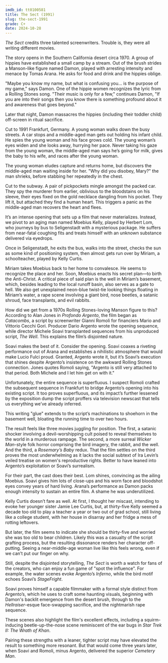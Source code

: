 ```yaml
---
imdb_id: tt0100581
title: The Sect (1991)
slug: the-sect-1991
grade: C+
date: 2024-10-28
---
```


_The Sect_ credits three talented screenwriters. Trouble is, they were all writing different movies.

The story opens in the Southern California desert circa 1970. A group of hippies have established a small camp by a stream. Out of the brush strides a Manson-like figure named Damon, played with arresting intensity and menace by Tomas Arana. He asks for food and drink and the hippies oblige.

"Maybe you know my name, but what is confusing you... is the purpose of my game," says Damon. One of the hippie women recognizes the lyric from a Rolling Stones song. "Their music is only for a few," continues Damon, "If you are into their songs then you know there is something profound about it and awareness that goes beyond."

Later that night, Damon massacres the hippies (including their toddler child) off-screen in ritual sacrifice.

Cut to 1991 Frankfurt, Germany. A young woman walks down the busy streets. A car stops and a middle-aged man gets out holding his infant child. He spies the young woman and his face grows cold. The young woman’s eyes widen and she looks away, hurrying her pace. Never taking his gaze from the young woman, the middle-aged man says he’s going for milk, gives the baby to his wife, and races after the young woman.

The young woman eludes capture and returns home, but discovers the middle-aged man waiting inside for her. "Why did you disobey, Mary?" the man shrieks, before stabbing her repeatedly in the chest.

Cut to the subway. A pair of pickpockets mingle amongst the packed car. They spy the murderer from earlier, oblivious to the bloodstains on his sleeve, their eyes fixed on the gold necklace dangling from his pocket. They lift it, but attached they find a human heart. This triggers a panic as the middle-aged man recovers the heart and flees.

It’s an intense opening that sets up a film that never materializes. Instead, we pivot to an aging man named Moebius Kelly, played by Herbert Lom, who journeys by bus to Seligenstadt with a mysterious package. He suffers from near-fatal coughing fits and treats himself with an unknown substance delivered via eyedrops.

Once in Seligenstadt, he exits the bus, walks into the street, checks the sun as some kind of positioning system, then almost gets run over by Miriam, a schoolteacher, played by Kelly Curtis.

Miriam takes Moebius back to her home to convalesce. He seems to recognize the place and her. Soon, Moebius enacts his secret plan—to birth the Anti-Christ. A critical piece of said plan is the well in Miriam’s basement, which, besides leading to the local runoff basin, also serves as a gate to hell. We also get unexplained neon-blue twist-tie looking things floating in Miriam’s water, a rape scene involving a giant bird, nose beetles, a satanic shroud, face transplants, and evil rabbits.

How did we get from a 1970s Rolling Stones-loving Manson figure to this? According to Alan Jones in _Profondo Argento_, the film began as _Catacombs_, a script by screenwriter Gianni Romoli for financiers Mario and Vittorio Cecchi Gori. Producer Dario Argento wrote the opening sequence, while director Michele Soavi transplanted sequences from his unproduced script, _The Well_. This explains the film’s disjointed nature.

Soavi makes the best of it. Consider the opening. Soavi coaxes a riveting performance out of Arana and establishes a nihilistic atmosphere that would make Lucio Fulci proud. Granted, Argento wrote it, but it’s Soavi’s execution that shines despite Argento’s insistence on the awkward Rolling Stones connection. Jones quotes Romoli saying, "Argento is still very attached to that period. Both Michele and I let him get on with it."

Unfortunately, the entire sequence is superfluous. I suspect Romoli crafted the subsequent sequence in Frankfurt to bridge Argento’s opening into his existing script. It too proves superfluous, and its impact’s further lessened by the exposition dump the script proffers via television newscast that tells us everything we’ve already inferred.

This writing "glue" extends to the script’s machinations to shoehorn in the basement well, bloating the running time to over two hours.

The result feels like three movies juggling for position. The first, a satanic shocker involving a devil-worshipping cult poised to reveal themselves to the world in a murderous rampage. The second, a more surreal <span data-imdb-id="tt0070917">_Wicker Man_</span>-style folk horror comprising the bird imagery, the rabbit, and the well. And the third, a <span data-imdb-id="tt0063522">_Rosemary’s Baby_</span> redux. That the film settles on the third proves the most underwhelming as it lacks the social subtext of Ira Levin’s veiled treatise on women's reproductive rights. Better to have leaned into Argento’s exploitation or Soavi’s surrealism.

For their part, the cast does their best. Lom shines, convincing as the ailing Moebius. Soavi gives him lots of close-ups and his worn face and bloodshot eyes convey years of hard living. Arana’s performance as Damon packs enough intensity to sustain an entire film. A shame he was underutilized.

Kelly Curtis doesn’t fare as well. At first, I thought her miscast, intending to evoke her younger sister Jamie Lee Curtis, but, at thirty-five Kelly seemed a decade too old to play a teacher a year or two out of grad school, still living like a college student, with her house in disarray and her fridge a mess of rotting leftovers.

But later, the film seems to indicate she should be thirty-five and worried she was too old to bear children. Likely this was a casualty of the script grafting process, but the resulting dissonance renders her character off-putting. Seeing a near-middle-age woman live like this feels wrong, even if we can’t put our finger on why.

Still, despite the disjointed storytelling, _The Sect_ is worth a watch for fans of the creators, who can enjoy a fun game of "spot the influence". For example, the water scenes evoke Argento’s <span data-imdb-id="tt0080923">_Inferno_</span>, while the bird motif echoes Soavi’s <span data-imdb-id="tt0092576">_StageFright_</span>.

Soavi proves himself a capable filmmaker with a formal style distinct from Argento’s, which he uses to craft some haunting visuals, beginning with Damon's backlit emergence from the desert brush, through to the <span data-imdb-id="tt0093177">_Hellraiser_</span>-esque face-swapping sacrifice, and the nightmarish rape sequence.

These scenes also highlight the film's excellent effects, including a squirm-inducing beetle-up-the-nose scene reminiscent of the ear bugs in <span data-imdb-id="tt0084726">_Star Trek II: The Wrath of Khan_</span>.

Pairing these strengths with a leaner, tighter script may have elevated the result to something more resonant. But that would come three years later, when Soavi and Romoli, minus Argento, delivered the superior <span data-imdb-id="tt0109592">_Cemetery Man_</span>.

